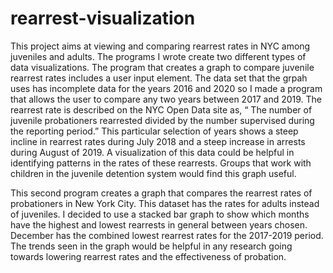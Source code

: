 # rearrest-visualization

This project aims at viewing and comparing rearrest rates in NYC among juveniles and adults. The programs I wrote create two different types of data visualizations. The program that creates a graph to compare juvenile rearrest rates includes a user input element. The data set that the grpah uses
has incomplete data for the years 2016 and 2020 so I made a program that allows the user to
compare any two years between 2017 and 2019. The rearrest rate is described on the NYC
Open Data site as, “ The number of juvenile probationers rearrested divided by the number
supervised during the reporting period.” This particular selection of years shows a steep incline
in rearrest rates during July 2018 and a steep increase in arrests during August of 2019. A visualization of this data
could be helpful in identifying patterns in the rates of these rearrests. Groups that work
with children in the juvenile detention system would find this graph useful. 


This second program creates a graph that compares the rearrest rates of probationers in New York
City. This dataset has the rates for adults instead of juveniles. I decided to use a stacked bar
graph to show which months have the highest and lowest rearrests in general between years
chosen. December has the combined lowest rearrest rates for the 2017-2019 period. The trends seen in the graph would be helpful in any research going towards
lowering rearrest rates and the effectiveness of probation.
